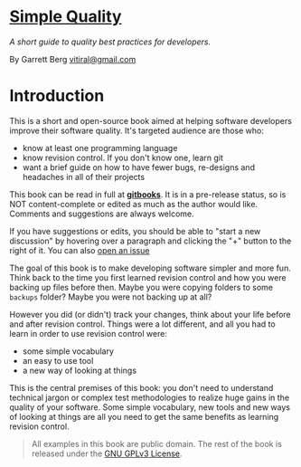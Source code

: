 # [Simple Quality][1]
*A short guide to quality best practices for developers.*

By Garrett Berg <vitiral@gmail.com>

# Introduction
This is a short and open-source book aimed at helping software developers
improve their software quality. It's targeted audience are those who:
- know at least one programming language
- know revision control. If you don't know one, learn git
- want a brief guide on how to have fewer bugs, re-designs and headaches
    in all of their projects

This book can be read in full at **[gitbooks][1]**. It is in a pre-release status,
so is NOT content-complete or edited as much as the author would like. Comments
and suggestions are always welcome.

If you have suggestions or edits, you should be able to "start a new discussion"
by hovering over a paragraph and clicking the "+" button to the right of it.
You can also [open an issue][2]

The goal of this book is to make developing software simpler and more fun.
Think back to the time you first learned revision control and how
you were backing up files before then. Maybe you were
copying folders to some `backups` folder? Maybe you were not backing up at all?

However you did (or didn't) track your changes, think about your life before and after
revision control. Things were a lot different, and all you had to learn in order
to use revision control were:
- some simple vocabulary
- an easy to use tool
- a new way of looking at things

This is the central premises of this book: you don't need to understand
technical jargon or complex test methodologies to realize huge gains in the quality
of your software. Some simple vocabulary, new tools and new ways of looking at things
are all you need to get the same benefits as learning revision control.

> All examples in this book are public domain. The rest of the book is released
> under the [GNU GPLv3 License][3].

[1]: https://vitiral.gitbooks.io/simple-quality/content/
[2]: https://github.com/vitiral/simple-quality/issues
[3]: https://www.google.com/search?q=gnu+gpl+v3&ie=utf-8&oe=utf-8

